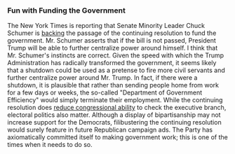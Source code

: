 ### Fun with Funding the Government
The New York Times is reporting that Senate Minority Leader Chuck Schumer is [backing](https://www.nytimes.com/2025/03/13/us/government-shutdown-senate-democrats.html?smid=url-share) the passage of the continuing resolution to fund the government. Mr. Schumer asserts that if the bill is not passed, President Trump will be able to further centralize power around himself.
I think that Mr. Schumer's instincts are correct. Given the speed with which the Trump Administration has radically transformed the government, it seems likely that a shutdown could be used as a pretense to fire more civil servants and further centralize power around Mr. Trump. In fact, if there were a shutdown, it is plausible that rather than sending people home from work for a few days or weeks, the so-called "Department of Government Efficiency" would simply terminate their employment.
While the continuing resolution does [reduce congressional ability](https://www.politico.com/live-updates/2025/03/11/congress/house-republicans-move-to-block-vote-on-trumps-tariffs-00223947) to check the executive branch, electoral politics also matter. Although a display of bipartisanship may not increase support for the Democrats, filibustering the continuing resolution would surely feature in future Republican campaign ads. The Party has axiomatically committed itself to making government work; this is one of the times when it needs to do so.
